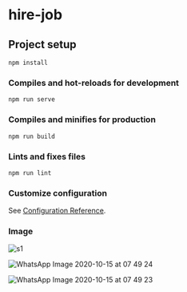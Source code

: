 # hire-job

## Project setup
```
npm install
```

### Compiles and hot-reloads for development
```
npm run serve
```

### Compiles and minifies for production
```
npm run build
```

### Lints and fixes files
```
npm run lint
```

### Customize configuration
See [Configuration Reference](https://cli.vuejs.org/config/).

### Image

![s1](https://user-images.githubusercontent.com/67420884/96060700-7801f700-0ebb-11eb-9dc0-f1d7e923f911.PNG)


![WhatsApp Image 2020-10-15 at 07 49 24](https://user-images.githubusercontent.com/67420884/96060704-79cbba80-0ebb-11eb-8e66-29632b4ef2fa.jpeg)


![WhatsApp Image 2020-10-15 at 07 49 23](https://user-images.githubusercontent.com/67420884/96060706-7a645100-0ebb-11eb-97d2-a8afd86506b5.jpeg)
